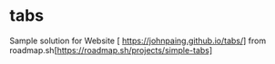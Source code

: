 # tabs
Sample solution for Website [ https://johnpaing.github.io/tabs/] from roadmap.sh[https://roadmap.sh/projects/simple-tabs]
